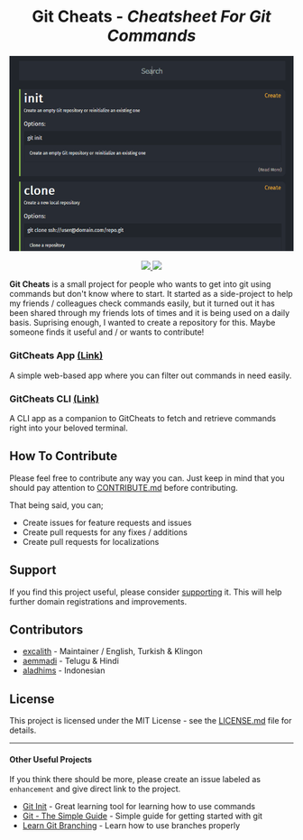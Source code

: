 <p align="center">
	<h1 align="center">Git Cheats - <i>Cheatsheet For Git Commands</i></h1>
</p>
<p align="center">
    <img src="assets/images/anim.gif">
</p>
<p align="center">
	<a href="http://gitcheats.com/">
    <img src="https://img.shields.io/badge/GitCheats-APP-orange.svg?longCache=true&style=for-the-badge">
	</a>
	<a href="https://github.com/excalith/git-cheats-cli">
    <img src="https://img.shields.io/badge/GitCheats-CLI-brightgreen.svg??longCache=true&style=for-the-badge">
	</a>
</p>


**Git Cheats** is a small project for people who wants to get into git using commands but don't know where to start. It started as a side-project to help my friends / colleagues check commands easily, but it turned out it has been shared through my friends lots of times and it is being used on a daily basis. Suprising enough, I wanted to create a repository for this. Maybe someone finds it useful and / or wants to contribute!

### GitCheats App [(Link)](http://gitcheats.com)
A simple web-based app where you can filter out commands in need easily.

### GitCheats CLI [(Link)](https://github.com/excalith/Git-Cheats-Cli)
A CLI app as a companion to GitCheats to fetch and retrieve commands right into your beloved terminal.


## How To Contribute
Please feel free to contribute any way you can. Just keep in mind that you should pay attention to [CONTRIBUTE.md](.github/CONTRIBUTING.md) before contributing.

That being said, you can;
* Create issues for feature requests and issues
* Create pull requests for any fixes / additions
* Create pull requests for localizations

## Support
If you find this project useful, please consider <a href="https://www.buymeacoffee.com/excalith" target="_blank">supporting</a> it. This will help further domain registrations and improvements.

## Contributors
* [excalith](https://github.com/excalith) - Maintainer / English, Turkish & Klingon
* [aemmadi](https://github.com/aemmadi) - Telugu & Hindi
* [aladhims](https://github.com/aladhims) - Indonesian

## License
This project is licensed under the MIT License - see the [LICENSE.md](LICENSE.md) file for details.

___

#### Other Useful Projects
If you think there should be more, please create an issue labeled as `enhancement` and give direct link to the project.
* [Git Init](https://pel-daniel.github.io/git-init) - Great learning tool for learning how to use commands
* [Git - The Simple Guide](https://rogerdudler.github.io/git-guide) - Simple guide for getting started with git
* [Learn Git Branching](https://learngitbranching.js.org) - Learn how to use branches properly

